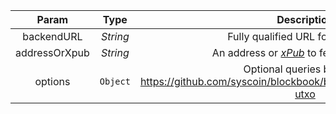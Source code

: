 |     Param     |   Type   |                         Description                          | Required |
| :-----------: | :------: | :----------------------------------------------------------: | :------: |
|  backendURL   | *String* |              Fully qualified URL for blockbook               |   yes    |
| addressOrXpub | *String* | An address or [*xPub*](/docs/dev-resources/documentation/javascript-sdk-ref/types#xpub) to fetch UTXO's for |   yes    |
|    options    | `Object` | Optional queries based on https://github.com/syscoin/blockbook/blob/master/docs/api.md#get-utxo |          |
